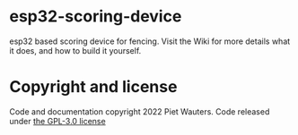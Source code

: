 # esp32-scoring-device
esp32 based scoring device for fencing.
Visit the Wiki for more details what it does, and how to build it yourself.

# Copyright and license
Code and documentation copyright 2022 Piet Wauters. Code released under [the GPL-3.0 license](https://github.com/pietwauters/esp32-scoring-device/blob/main/LICENSE)
